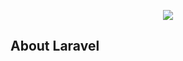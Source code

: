 <p align="center"><img src="https://laravel.com/assets/img/components/logo-laravel.svg"></p>


## About Laravel

